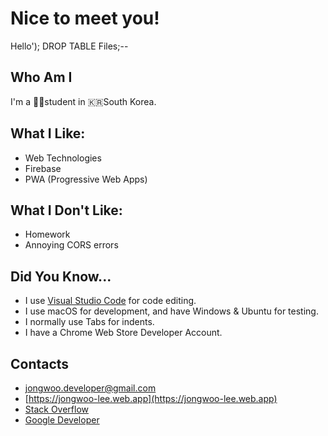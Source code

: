 # Nice to meet you!
Hello'); DROP TABLE Files;--

## Who Am I
I'm a 👨‍🎓student in 🇰🇷South Korea.

## What I Like:
- Web Technologies
- Firebase
- PWA (Progressive Web Apps)

## What I Don't Like:
- Homework
- Annoying CORS errors

## Did You Know...
- I use [Visual Studio Code](https://code.visualstudio.com/) for code editing.
- I use macOS for development, and have Windows & Ubuntu for testing.
- I normally use Tabs for indents.
- I have a Chrome Web Store Developer Account.

## Contacts
- jongwoo.developer@gmail.com
- [https://jongwoo-lee.web.app](https://jongwoo-lee.web.app)
- [Stack Overflow](https://stackoverflow.com/users/14284475/jongwoo-lee)
- [Google Developer](https://g.dev/jongwoo)

